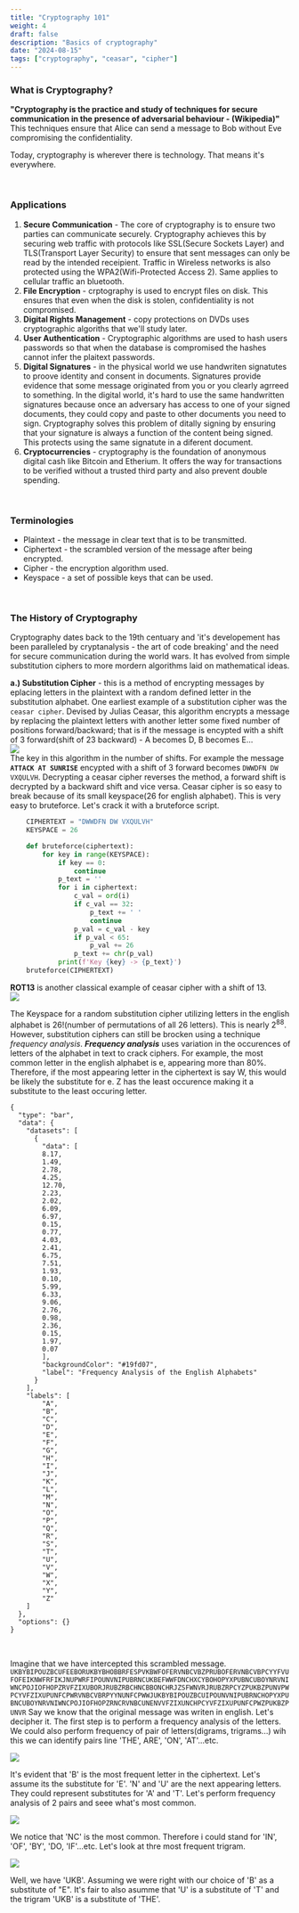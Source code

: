 ```yaml
---
title: "Cryptography 101"
weight: 4
draft: false
description: "Basics of cryptography"
date: "2024-08-15"
tags: ["cryptography", "ceasar", "cipher"]
---
```


### What is Cryptography?
**"Cryptography is the practice and study of techniques for secure communication in the presence of adversarial behaviour - (Wikipedia)"** This techniques ensure that Alice can send a message to Bob without Eve compromising the confidentiality.

Today, cryptography is wherever there is technology. That means it's everywhere.

<br>

### Applications
1. **Secure Communication** - The core of cryptography is to ensure two parties can communicate securely. Cryptography achieves this by securing web traffic with protocols like SSL(Secure Sockets Layer) and TLS(Transport Layer Security) to ensure that sent messages can only be read by the intended receipient. Traffic in Wireless networks is also protected using the WPA2(Wifi-Protected Access 2). Same applies to cellular traffic an bluetooth. 
2. **File Encryption** - crptography is used to encrypt files on disk. This ensures that even when the disk is stolen, confidentiality is not compromised. 
3. **Digital Rights Management** - copy protections on DVDs uses cryptographic algoriths that we'll study later.
4. **User Authentication** - Cryptographic algorithms are used to hash users passwords so that when the database is compromised the hashes cannot infer the plaitext passwords.
5. **Digital Signatures** - in the physical world we use handwriten signatutes to proove identity and consent in documents. Signatures provide evidence that some message originated from you or you clearly agrreed to something. In the digital world, it's hard to use the same handwritten signatures because once an adversary has access to one of your signed documents, they could copy and paste to other documents you need to sign. Cryptography solves this problem of ditally signing by ensuring that your signature is always a function of the content being signed. This protects using the same signatute in a diferent document.
6. **Cryptocurrencies** - cryptography is the foundation of anonymous digital cash like Bitcoin and Etherium. It offers the way for transactions to be verified without a trusted third party and also prevent double spending.

<br>

### Terminologies
- Plaintext - the message in clear text that is to be transmitted.
- Ciphertext - the scrambled version of the message after being encrypted.
- Cipher - the encryption algorithm used.
- Keyspace - a set of possible keys that can be used.

<br>

### The History of Cryptography
Cryptography dates back to the 19th centuary and 'it's developement has been paralleled by cryptanalysis - the art of code breaking' and the need for secure communication during the world wars. It has evolved from simple substitution ciphers to more mordern algorithms laid on mathematical ideas. 

**a.) Substitution Cipher** - this is a method of encrypting messages by eplacing letters in the plaintext with a random defined letter in the substitution alphabet. One earliest example of a substitution cipher was the `ceasar cipher`. Devised by Julias Ceasar, this algorithm encrypts a message by replacing the plaintext letters with another letter some fixed number of positions forward/backward; that is if the message is encypted with a shift of 3 forward(shift of 23 backward) - A becomes D, B becomes E...   
![](https://media.geeksforgeeks.org/wp-content/uploads/ceaserCipher.png)   
The key in this algorithm in the number of shifts. For example the message **`ATTACK AT SUNRISE`** encypted with a shift of 3 forward becomes `DWWDFN DW VXQULVH`. Decrypting a ceasar cipher reverses the method, a forward shift is decrypted by a backward shift and vice versa.
Ceasar cipher is so easy to break because of its small keyspace(26 for english alphabet). This is very easy to bruteforce. Let's crack it with a bruteforce script.   

```python
    CIPHERTEXT = "DWWDFN DW VXQULVH"
    KEYSPACE = 26

    def bruteforce(ciphertext):
        for key in range(KEYSPACE):
            if key == 0:
                continue
            p_text = ''
            for i in ciphertext:
                c_val = ord(i)
                if c_val == 32:
                    p_text += ' '
                    continue
                p_val = c_val - key
                if p_val < 65:
                    p_val += 26
                p_text += chr(p_val)
            print(f'Key {key} -> {p_text}')
    bruteforce(CIPHERTEXT)
```
**ROT13** is another classical example of ceasar cipher with a shift of 13.  
![](https://upload.wikimedia.org/wikipedia/commons/thumb/2/2a/ROT13.png/300px-ROT13.png)  

The Keyspace for a random substitution cipher utilizing letters in the english alphabet is 26!(number of permutations of all 26 letters). This is nearly 2<sup>88</sup>. However, substitution ciphers can still be brocken using a technique _frequency analysis_. 
**_Frequency analysis_** uses variation in the occurences of letters of the alphabet in text to crack ciphers. For example, the most common letter in the english alphabet is e, appearing more than 80%. Therefore, if the most appearing letter in the ciphertext is say W, this would be likely the substitute for e. Z has the least occurence making it a substitute to the least occuring letter.

```chart
{
  "type": "bar",
  "data": {
    "datasets": [
      {
        "data": [
        8.17, 
        1.49, 
        2.78, 
        4.25, 
        12.70, 
        2.23, 
        2.02, 
        6.09, 
        6.97, 
        0.15, 
        0.77, 
        4.03, 
        2.41, 
        6.75, 
        7.51, 
        1.93, 
        0.10, 
        5.99, 
        6.33, 
        9.06, 
        2.76, 
        0.98, 
        2.36, 
        0.15, 
        1.97, 
        0.07
        ],
        "backgroundColor": "#19fd07",
        "label": "Frequency Analysis of the English Alphabets"
      }
    ],
    "labels": [
        "A", 
        "B", 
        "C", 
        "D", 
        "E", 
        "F", 
        "G", 
        "H", 
        "I", 
        "J", 
        "K", 
        "L", 
        "M", 
        "N", 
        "O", 
        "P", 
        "Q", 
        "R", 
        "S", 
        "T", 
        "U", 
        "V", 
        "W", 
        "X", 
        "Y", 
        "Z"
    ]
  },
  "options": {}
}
```
<br>

Imagine that we have intercepted this scrambled message.
```UKBYBIPOUZBCUFEEBORUKBYBHOBBRFESPVKBWFOFERVNBCVBZPRUBOFERVNBCVBPCYYFVUFOFEIKNWFRFIKJNUPWRFIPOUNVNIPUBRNCUKBEFWWFDNCHXCYBOHOPYXPUBNCUBOYNRVNIWNCPOJIOFHOPZRVFZIXUBORJRUBZRBCHNCBBONCHRJZSFWNVRJRUBZRPCYZPUKBZPUNVPWPCYVFZIXUPUNFCPWRVNBCVBRPYYNUNFCPWWJUKBYBIPOUZBCUIPOUNVNIPUBRNCHOPYXPUBNCUBOYNRVNIWNCPOJIOFHOPZRNCRVNBCUNENVVFZIXUNCHPCYVFZIXUPUNFCPWZPUKBZPUNVR```
Say we know that the original message was writen in english. Let's decipher it. The first step is to perform a frequency analysis of the letters. We could also perform frequency of pair of letters(digrams, trigrams...) wih this we can identify pairs line 'THE', ARE', 'ON', 'AT'...etc.

![](freq_letters.png)

It's evident that 'B' is the most frequent letter in the ciphertext. Let's assume its the substitute for 'E'. 'N' and 'U' are the next appearing letters. They could represent substitutes for 'A' and 'T'. Let's perform frequency analysis of 2 pairs and seee what's most common. 

![](freq_bi.png)

We notice that 'NC' is the most common. Therefore i could stand for 'IN', 'OF', 'BY', 'DO, 'IF'...etc.
Let's look at thre most frequent trigram. 

![](tri_freq.png)

Well, we have 'UKB'. Assuming we were right with our choice of 'B' as a substitute of "E". It's fair to also asumme that 'U' is a substitute of 'T' and the trigram 'UKB' is a substitute of 'THE'.